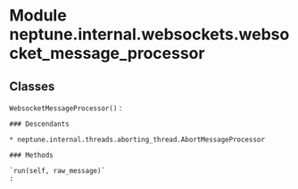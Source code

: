 Module neptune.internal.websockets.websocket_message_processor
==============================================================

Classes
-------

`WebsocketMessageProcessor()`
:   

    ### Descendants

    * neptune.internal.threads.aborting_thread.AbortMessageProcessor

    ### Methods

    `run(self, raw_message)`
    :